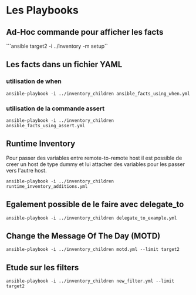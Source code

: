 # Les Playbooks

## Ad-Hoc commande pour afficher les facts 
```ansible target2 -i ../inventory -m setup``

## Les facts dans un fichier YAML
### utilisation de when 
```ansible-playbook -i ../inventory_children ansible_facts_using_when.yml```
### utilisation de la commande assert 
```ansible-playbook -i ../inventory_children ansible_facts_using_assert.yml```  

## Runtime Inventory 
Pour passer des variables entre remote-to-remote host il est possible
de creer un host de type dummy et lui attacher des variables pour les passer 
vers l'autre host.

```ansible-playbook -i ../inventory_children runtime_inventory_additions.yml```

## Egalement possible de le faire avec delegate_to
```ansible-playbook -i ../inventory_children delegate_to_example.yml```

## Change the Message Of The Day (MOTD) 
```ansible-playbook -i ../inventory_children motd.yml --limit target2```

## Etude sur les filters 
```ansible-playbook -i ../inventory_children new_filter.yml --limit target2```






























